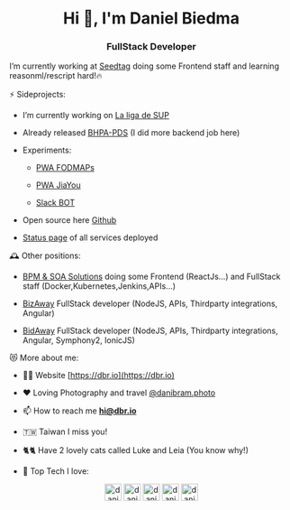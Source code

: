 <h1 align="center">Hi 👋, I'm Daniel Biedma</h1>
<h3 align="center">FullStack Developer</h3>

I’m currently working at [Seedtag](https://www.seedtag.com/es/) doing some Frontend staff and learning reasonml/rescript hard!🔥

⚡ Sideprojects:

-   I’m currently working on [La liga de SUP](https://www.laligadesup.es/)

-   Already released [BHPA-PDS](https://bhpa-pds.com/) (I did more backend job here)

-   Experiments:

    -   [PWA FODMAPs](https://fodmaps.dbr.io)

    -   [PWA JiaYou](https://jiayou.dbr.io)

    -   [Slack BOT](https://sb.dbr.io/)

-   Open source here [Github](https://github.com/danibram?tab=repositories)

-  [Status page](https://stats.uptimerobot.com/oOExZfX9E1) of all services deployed

🕰️ Other positions:

- [BPM & SOA Solutions](https://www.bpmsoasolutions.com/) doing some Frontend (ReactJs...) and FullStack staff (Docker,Kubernetes,Jenkins,APIs...)

- [BizAway](https://www.bizaway.com/) FullStack developer (NodeJS, APIs, Thirdparty integrations, Angular)

- [BidAway](https://www.bidaway.com/) FullStack developer (NodeJS, APIs, Thirdparty integrations, Angular, Symphony2, IonicJS)

😻 More about me:

-   👨‍💻  Website [https://dbr.io](https://dbr.io)

-   ❤️  Loving Photography and travel [@danibram.photo](https://instagram.com/danibram.photo)

-   📫  How to reach me **hi@dbr.io**

-   🇹🇼  Taiwan I miss you!

-   🐈🐈  Have 2 lovely cats called Luke and Leia (You know why!)

-   🔭  Top Tech I love:

<p align="center">
<a href="https://dbr.io" target="blank">
<img align="center" src="https://www.dbr.io/public/img/dbr.png" alt="danielbiedma" height="30" width="30" /></a>
<a href="https://linkedin.com/in/danielbiedma" target="blank">
<img align="center" src="https://cdn.jsdelivr.net/npm/simple-icons@3.0.1/icons/linkedin.svg" alt="danielbiedma" height="30" width="30" /></a>
<a href="https://fb.com/danibram" target="blank">
<img align="center" src="https://cdn.jsdelivr.net/npm/simple-icons@3.0.1/icons/facebook.svg" alt="danibram" height="30" width="30" /></a>
<a href="https://instagram.com/danibram.photo" target="blank">
<img align="center" src="https://cdn.jsdelivr.net/npm/simple-icons@3.0.1/icons/instagram.svg" alt="danibram.photo" height="30" width="30" /></a>
<a href="https://www.youtube.com/c/danibram" target="blank">
<img align="center" src="https://cdn.jsdelivr.net/npm/simple-icons@3.0.1/icons/youtube.svg" alt="danibram" height="30" width="30" /></a>
</p>
